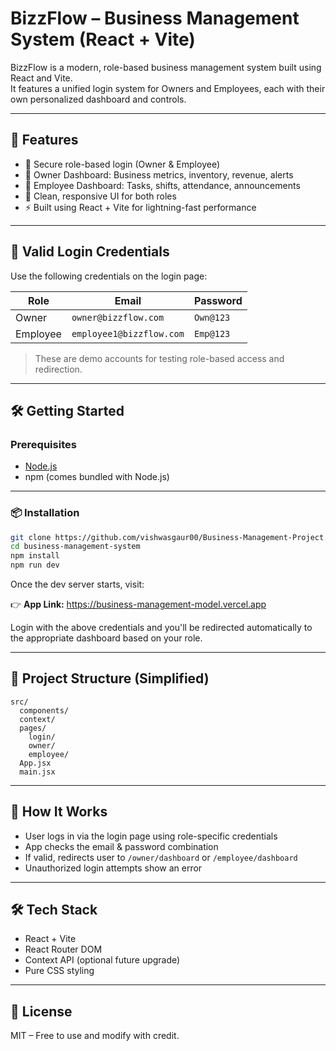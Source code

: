# BizzFlow – Business Management System (React + Vite)

BizzFlow is a modern, role-based business management system built using React and Vite.  
It features a unified login system for Owners and Employees, each with their own personalized dashboard and controls.

---

## 🚀 Features

- 🔐 Secure role-based login (Owner & Employee)
- 👑 Owner Dashboard: Business metrics, inventory, revenue, alerts
- 👷 Employee Dashboard: Tasks, shifts, attendance, announcements
- 🎨 Clean, responsive UI for both roles
- ⚡ Built using React + Vite for lightning-fast performance

---

## 🔑 Valid Login Credentials

Use the following credentials on the login page:

| Role     | Email                    | Password   |
|----------|--------------------------|------------|
| Owner    | `owner@bizzflow.com`     | `Own@123`  |
| Employee | `employee1@bizzflow.com` | `Emp@123`  |

> These are demo accounts for testing role-based access and redirection.

---

## 🛠️ Getting Started

### Prerequisites

- [Node.js](https://nodejs.org/)
- npm (comes bundled with Node.js)

---

### 📦 Installation

```bash
git clone https://github.com/vishwasgaur00/Business-Management-Project.git
cd business-management-system
npm install
npm run dev
```

Once the dev server starts, visit:

👉 **App Link:** https://business-management-model.vercel.app

Login with the above credentials and you'll be redirected automatically to the appropriate dashboard based on your role.

---

## 📁 Project Structure (Simplified)

```
src/
  components/
  context/
  pages/
    login/
    owner/
    employee/
  App.jsx
  main.jsx
```

---

## 🧠 How It Works

- User logs in via the login page using role-specific credentials
- App checks the email & password combination
- If valid, redirects user to `/owner/dashboard` or `/employee/dashboard`
- Unauthorized login attempts show an error

---

## 🛠️ Tech Stack

- React + Vite
- React Router DOM
- Context API (optional future upgrade)
- Pure CSS styling

---

## 📜 License

MIT – Free to use and modify with credit.

